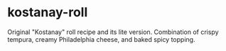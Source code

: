 # kostanay-roll
Original "Kostanay" roll recipe and its lite version. Combination of crispy tempura, creamy Philadelphia cheese, and baked spicy topping.
